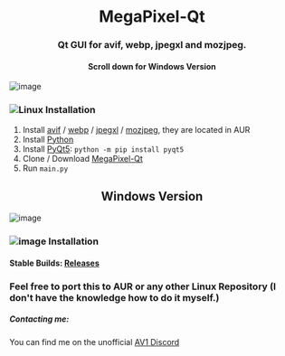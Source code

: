 <h1 align="center">MegaPixel-Qt</h1>
<h3 align="center">Qt GUI for avif, webp, jpegxl and mozjpeg.</h3>
<h4 align="center">Scroll down for Windows Version</h4>

![image](https://i.imgur.com/tp5Eepc.png)

### ![Linux](https://i.imgur.com/FOmiXXW.png) Installation

1. Install [avif](https://aur.archlinux.org/packages/libavif-git/) / [webp](https://developers.google.com/speed/webp/) / [jpegxl](https://aur.archlinux.org/packages/libjpeg-xl-git/) / [mozjpeg](https://aur.archlinux.org/packages/mozjpeg), they are located in AUR 
2. Install [Python](https://www.python.org/)
3. Install [PyQt5](https://riverbankcomputing.com/software/pyqt/intro): `python -m pip install pyqt5`
4. Clone / Download [MegaPixel-Qt](https://github.com/Alkl58/MegaPixel-Qt/archive/main.zip)
5. Run `main.py`

<h2 align="center">Windows Version</h2>

![image](https://i.imgur.com/SLbfi6n.png)

### ![image](https://i.imgur.com/Ql4lP4E.png) Installation

#### Stable Builds: [Releases](https://github.com/Alkl58/MegaPixel-Qt/releases)


### Feel free to port this to AUR or any other Linux Repository (I don't have the knowledge how to do it myself.)


##### Contacting me:
You can find me on the unofficial [AV1 Discord](https://discord.gg/HSBxne3)
